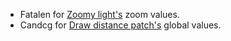 * Fatalen for [Zoomy light's](https://steamcommunity.com/sharedfiles/filedetails/?id=138076230) zoom values.
* Candcg for [Draw distance patch's](https://www.nexusmods.com/torchlight2/mods/54) global values.
